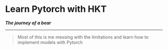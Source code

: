 # Learn Pytorch with HKT

**_The journey of a bear_**

---

> Most of this is me messing with the limitations and learn how to implement models with Pytorch
